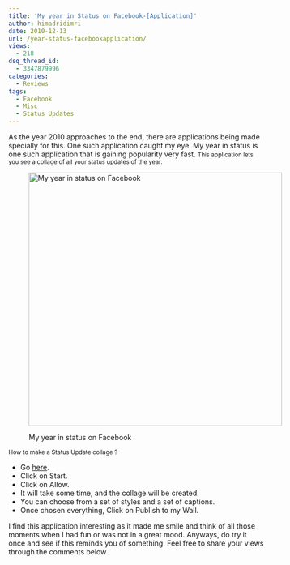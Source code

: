```yaml
---
title: 'My year in Status on Facebook-[Application]'
author: himadridimri
date: 2010-12-13
url: /year-status-facebookapplication/
views:
  - 218
dsq_thread_id:
  - 3347879996
categories:
  - Reviews
tags:
  - Facebook
  - Misc
  - Status Updates
---
```

As the year 2010 approaches to the end, there are applications being made specially for this. One such application caught my eye. My year in status is one such application that is gaining popularity very fast. <span style="font-size: 11.6667px">This application lets you see a collage of all your status updates of the year.</span>

<span style="font-size: 11.6667px"> </span><figure id="attachment_4444" style="width: 500px;" class="wp-caption alignnone">

<a href="http://fbknol.com/year-status-facebookapplication/my-year-in-status-on-facebook/" onclick="_gaq.push(['_trackEvent', 'outbound-article', 'http://fbknol.com/year-status-facebookapplication/my-year-in-status-on-facebook/', '']);" rel="attachment wp-att-4444"><img class="size-full   wp-image-53645" src="http://cdn.devilsworkshop.org/files/2010/12/My-year-in-status-on-Facebook.png" alt="My year in status on Facebook" width="500" height="500" /></a><figcaption class="wp-caption-text">My year in status on Facebook</figcaption></figure> 

<span style="font-size: 11.6667px">How to make a Status Update collage ?</span>

  * Go <a href="http://www.facebook.com/apps/application.php?id=190405249638" onclick="_gaq.push(['_trackEvent', 'outbound-article', 'http://www.facebook.com/apps/application.php?id=190405249638', 'here']);" >here</a>.
  * Click on Start.
  * Click on Allow.
  * It will take some time, and the collage will be created.
  * You can choose from a set of styles and a set of captions.
  * Once chosen everything, Click on Publish to my Wall.

I find this application interesting as it made me smile and think of all those moments when I had fun or was not in a great mood. Anyways, do try it once and see if this reminds you of something. Feel free to share your views through the comments below.

<span style="font-size: 11.6667px"><br /> </span>
